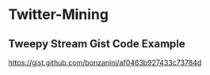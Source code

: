# Twitter-Mining

## Tweepy Stream Gist Code Example
https://gist.github.com/bonzanini/af0463b927433c73784d